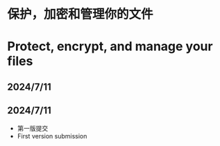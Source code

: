 # 保护，加密和管理你的文件
# Protect, encrypt, and manage your files
## 2024/7/11
## 2024/7/11
- 第一版提交
- First version submission